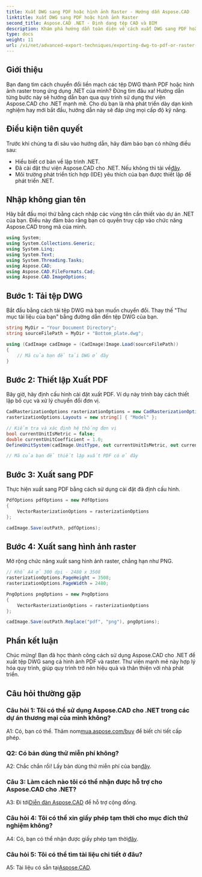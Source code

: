 ```yaml
---
title: Xuất DWG sang PDF hoặc hình ảnh Raster - Hướng dẫn Aspose.CAD
linktitle: Xuất DWG sang PDF hoặc hình ảnh Raster
second_title: Aspose.CAD .NET - Định dạng tệp CAD và BIM
description: Khám phá hướng dẫn toàn diện về cách xuất DWG sang PDF hoặc hình ảnh raster bằng Aspose.CAD cho .NET. Tìm hiểu các bước, điều kiện tiên quyết và bắt tay thực hành với thư viện mạnh mẽ này.
type: docs
weight: 11
url: /vi/net/advanced-export-techniques/exporting-dwg-to-pdf-or-raster-images/
---
```

## Giới thiệu

Bạn đang tìm cách chuyển đổi liền mạch các tệp DWG thành PDF hoặc hình ảnh raster trong ứng dụng .NET của mình? Đừng tìm đâu xa! Hướng dẫn từng bước này sẽ hướng dẫn bạn qua quy trình sử dụng thư viện Aspose.CAD cho .NET mạnh mẽ. Cho dù bạn là nhà phát triển dày dạn kinh nghiệm hay mới bắt đầu, hướng dẫn này sẽ đáp ứng mọi cấp độ kỹ năng.

## Điều kiện tiên quyết

Trước khi chúng ta đi sâu vào hướng dẫn, hãy đảm bảo bạn có những điều sau:

- Hiểu biết cơ bản về lập trình .NET.
-  Đã cài đặt thư viện Aspose.CAD cho .NET. Nếu không thì tải về[đây](https://releases.aspose.com/cad/net/).
- Môi trường phát triển tích hợp (IDE) yêu thích của bạn được thiết lập để phát triển .NET.

## Nhập không gian tên

Hãy bắt đầu mọi thứ bằng cách nhập các vùng tên cần thiết vào dự án .NET của bạn. Điều này đảm bảo rằng bạn có quyền truy cập vào chức năng Aspose.CAD trong mã của mình.

```csharp
using System;
using System.Collections.Generic;
using System.Linq;
using System.Text;
using System.Threading.Tasks;
using Aspose.CAD;
using Aspose.CAD.FileFormats.Cad;
using Aspose.CAD.ImageOptions;
```

## Bước 1: Tải tệp DWG

Bắt đầu bằng cách tải tệp DWG mà bạn muốn chuyển đổi. Thay thế "Thư mục tài liệu của bạn" bằng đường dẫn đến tệp DWG của bạn.

```csharp
string MyDir = "Your Document Directory";
string sourceFilePath = MyDir + "Bottom_plate.dwg";

using (CadImage cadImage = (CadImage)Image.Load(sourceFilePath))
{
    // Mã của bạn để tải DWG ở đây
}
```

## Bước 2: Thiết lập Xuất PDF

Bây giờ, hãy định cấu hình cài đặt xuất PDF. Ví dụ này trình bày cách thiết lập bố cục và xử lý chuyển đổi đơn vị.

```csharp
CadRasterizationOptions rasterizationOptions = new CadRasterizationOptions();
rasterizationOptions.Layouts = new string[] { "Model" };

// Kiểm tra và xác định hệ thống đơn vị
bool currentUnitIsMetric = false;
double currentUnitCoefficient = 1.0;
DefineUnitSystem(cadImage.UnitType, out currentUnitIsMetric, out currentUnitCoefficient);

// Mã của bạn để thiết lập xuất PDF có ở đây
```

## Bước 3: Xuất sang PDF

Thực hiện xuất sang PDF bằng cách sử dụng cài đặt đã định cấu hình.

```csharp
PdfOptions pdfOptions = new PdfOptions
{
    VectorRasterizationOptions = rasterizationOptions
};

cadImage.Save(outPath, pdfOptions);
```

## Bước 4: Xuất sang hình ảnh raster

Mở rộng chức năng xuất sang hình ảnh raster, chẳng hạn như PNG.

```csharp
// Khổ A4 ở 300 dpi - 2480 x 3508
rasterizationOptions.PageHeight = 3508;
rasterizationOptions.PageWidth = 2480;

PngOptions pngOptions = new PngOptions
{
    VectorRasterizationOptions = rasterizationOptions
};

cadImage.Save(outPath.Replace("pdf", "png"), pngOptions);
```

## Phần kết luận

Chúc mừng! Bạn đã học thành công cách sử dụng Aspose.CAD cho .NET để xuất tệp DWG sang cả hình ảnh PDF và raster. Thư viện mạnh mẽ này hợp lý hóa quy trình, giúp quy trình trở nên hiệu quả và thân thiện với nhà phát triển.

## Câu hỏi thường gặp

### Câu hỏi 1: Tôi có thể sử dụng Aspose.CAD cho .NET trong các dự án thương mại của mình không?

 A1: Có, bạn có thể. Thăm nom[mua.aspose.com/buy](https://purchase.aspose.com/buy) để biết chi tiết cấp phép.

### Q2: Có bản dùng thử miễn phí không?

 A2: Chắc chắn rồi! Lấy bản dùng thử miễn phí của bạn[đây](https://releases.aspose.com/).

### Câu 3: Làm cách nào tôi có thể nhận được hỗ trợ cho Aspose.CAD cho .NET?

 A3: Đi tới[Diễn đàn Aspose.CAD](https://forum.aspose.com/c/cad/19) để hỗ trợ cộng đồng.

### Câu hỏi 4: Tôi có thể xin giấy phép tạm thời cho mục đích thử nghiệm không?

 A4: Có, bạn có thể nhận được giấy phép tạm thời[đây](https://purchase.aspose.com/temporary-license/).

### Câu hỏi 5: Tôi có thể tìm tài liệu chi tiết ở đâu?

 A5: Tài liệu có sẵn tại[Aspose.CAD](https://reference.aspose.com/cad/net/).
